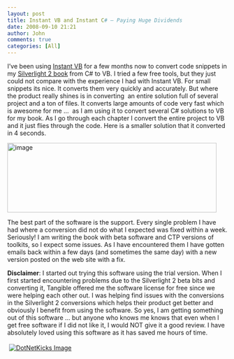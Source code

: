 ```yaml
---
layout: post
title: Instant VB and Instant C# – Paying Huge Dividends
date: 2008-09-10 21:21
author: John
comments: true
categories: [All]
---
```

<p></p>  <p>I’ve been using <a href="http://tangiblesoftwaresolutions.com/">Instant VB</a> for a few months now to convert code snippets in my <a href="http://www.amazon.com/exec/obidos/ASIN/0596523092/johnpanet-20">Silverlight 2 book</a> from C# to VB. I tried a few free tools, but they just could not compare with the experience I had with Instant VB. For small snippets its nice. It converts them very quickly and accurately. But where the product really shines is in converting&#160; an entire solution full of several project and a ton of files. It converts large amounts of code very fast which is awesome for me …&#160; as I am using it to convert several C# solutions to VB for my book. As I go through each chapter I convert the entire project to VB and it just flies through the code. Here is a smaller solution that it converted in 4 seconds.</p>  <p></p>  <p></p>  <p></p>  <p><img title="image" style="border-right: 0px; border-top: 0px; border-left: 0px; border-bottom: 0px" height="159" alt="image" src="/wp-content/uploads/files/media/image/WindowsLiveWriter/InstantVBandInstantCPayingHugeDividends_12778/image_3.png" width="479" border="0" /> </p>  <p>The best part of the software is the support. Every single problem I have had where a conversion did not do what I expected was fixed within a week. Seriously! I am writing the book with beta software and CTP versions of toolkits, so I expect some issues. As I have encountered them I have gotten emails back within a few days (and sometimes the same day) with a new version posted on the web site with a fix.</p>  <p><strong>Disclaimer</strong>: I started out trying this software using the trial version. When I first started encountering problems due to the Silverlight 2 beta bits and converting it, Tangible offered me the software license for free since we were helping each other out. I was helping find issues with the conversions in the Silverlight 2 conversions which helps their product get better and obviously I benefit from using the software. So yes, I am getting something out of this software … but anyone who knows me knows that even when I get free software if I did not like it, I would NOT give it a good review. I have absolutely loved using this software as it has saved me hours of time.</p><div class="wlWriterHeaderFooter" style="text-align:left; margin:0px; padding:4px 4px 4px 4px;"><a href="http://www.dotnetkicks.com/kick/?url=/all/instant-vb-and-instant-c-ndash-paying-huge-dividends/"><img src="http://www.dotnetkicks.com/Services/Images/KickItImageGenerator.ashx?url=/all/instant-vb-and-instant-c-ndash-paying-huge-dividends/&amp;bgcolor=0080C0&amp;fgcolor=FFFFFF&amp;border=000000&amp;cbgcolor=D4E1ED&amp;cfgcolor=000000" alt="DotNetKicks Image" border="0/"></a></div><div class="wlWriterHeaderFooter" style="text-align:left; margin:0px; padding:4px 4px 4px 4px;"><script type="text/javascript"><!-- var dzone_url = '/all/instant-vb-and-instant-c-ndash-paying-huge-dividends/'; var dzone_title = 'Instant VB and Instant C# – Paying Huge Dividends'; var dzone_blurb = 'Instant VB and Instant C# – Paying Huge Dividends'; var dzone_style = '2'; --></script><script language="javascript" src="http://widgets.dzone.com/widgets/zoneit.js"></script> </div>

